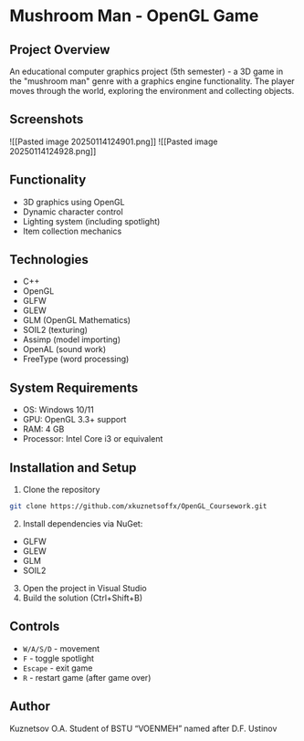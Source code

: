 # Mushroom Man - OpenGL Game 

## Project Overview 
An educational computer graphics project (5th semester) - a 3D game in the "mushroom man" genre with a graphics engine functionality. The player moves through the world, exploring the environment and collecting objects. 
## Screenshots 
![[Pasted image 20250114124901.png]]
![[Pasted image 20250114124928.png]]
## Functionality
- 3D graphics using OpenGL
- Dynamic character control
- Lighting system (including spotlight)
- Item collection mechanics 
## Technologies
- C++
- OpenGL
- GLFW
- GLEW
- GLM (OpenGL Mathematics)
- SOIL2 (texturing)
- Assimp (model importing)
- OpenAL (sound work)
- FreeType (word processing)
## System Requirements
- OS: Windows 10/11
- GPU: OpenGL 3.3+ support
- RAM: 4 GB 
- Processor: Intel Core i3 or equivalent

 ## Installation and Setup 
1. Clone the repository 
```bash 
git clone https://github.com/xkuznetsoffx/OpenGL_Coursework.git
```

2. Install dependencies via NuGet:
- GLFW
- GLEW
- GLM
- SOIL2

3. Open the project in Visual Studio
4. Build the solution (Ctrl+Shift+B)
## Controls

- `W/A/S/D` - movement
- `F` - toggle spotlight
- `Escape` - exit game
- `R` - restart game (after game over)
## Author
Kuznetsov O.A.
Student of BSTU “VOENMEH” named after D.F. Ustinov